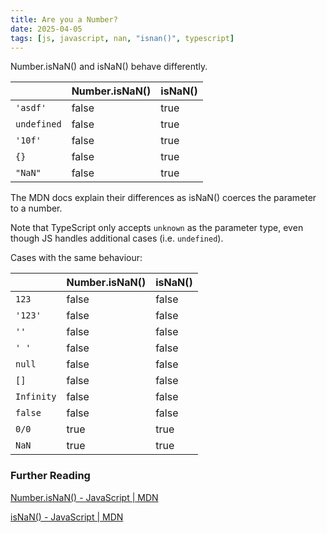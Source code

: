 ```yaml
---
title: Are you a Number?
date: 2025-04-05
tags: [js, javascript, nan, "isnan()", typescript]
---
```


Number.isNaN() and isNaN() behave differently.

|  | **Number.isNaN()** | **isNaN()** |
| --- | --- | --- |
| `'asdf'` | false | true |
| `undefined` | false | true |
| `'10f'` | false | true |
| `{}` | false | true |
| `"NaN"` | false | true |

The MDN docs explain their differences as isNaN() coerces the parameter to a number.

Note that TypeScript only accepts `unknown` as the parameter type, even though JS handles additional cases (i.e. `undefined`).

Cases with the same behaviour:

|  | **Number.isNaN()** | **isNaN()** |
| --- | --- | --- |
| `123` | false | false |
| `'123'` | false | false |
| `''` | false | false |
| `' '` | false | false |
| `null` | false | false |
| `[]` | false | false |
| `Infinity` | false | false |
| `false` | false | false |
| `0/0` | true | true |
| `NaN` | true | true |

### Further Reading

[Number.isNaN() - JavaScript | MDN](https://developer.mozilla.org/en-US/docs/Web/JavaScript/Reference/Global_Objects/Number/isNaN#)

[isNaN() - JavaScript | MDN](https://developer.mozilla.org/en-US/docs/Web/JavaScript/Reference/Global_Objects/isNaN)

